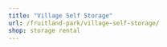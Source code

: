 ```yaml
---
title: "Village Self Storage"
url: /fruitland-park/village-self-storage/
shop: storage rental
---
```

